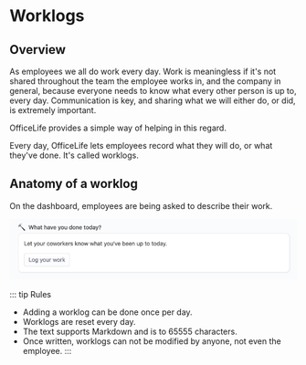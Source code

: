 # Worklogs

## Overview

As employees we all do work every day. Work is meaningless if it's not shared throughout the team the employee works in, and the company in general, because everyone needs to know what every other person is up to, every day. Communication is key, and sharing what we will either do, or did, is extremely important.

OfficeLife provides a simple way of helping in this regard.

Every day, OfficeLife lets employees record what they will do, or what they've done. It's called worklogs.

## Anatomy of a worklog

On the dashboard, employees are being asked to describe their work.

![add a worklog](./img/dashboard_worklog.png)

::: tip Rules
* Adding a worklog can be done once per day.
* Worklogs are reset every day.
* The text supports Markdown and is to 65555 characters.
* Once written, worklogs can not be modified by anyone, not even the employee.
:::
